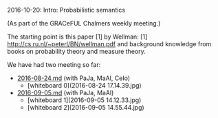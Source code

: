 2016-10-20: Intro: Probabilistic semantics

(As part of the GRACeFUL Chalmers weekly meeting.)

The starting point is this paper [1] by Wellman:
[1] http://cs.ru.nl/~peterl/BN/wellman.pdf
and background knowledge from books on probability theory and measure theory.

We have had two meeting so far:

* [2016-08-24.md](2016-08-24.md) (with PaJa, MaAl, CeIo)
    * [whiteboard 0](2016-08-24 17.14.39.jpg)
* [2016-09-05.md](2016-09-05.md) (with PaJa, MaAl)
    * [whiteboard 1](2016-09-05 14.12.33.jpg)
    * [whiteboard 2](2016-09-05 14.55.44.jpg)
